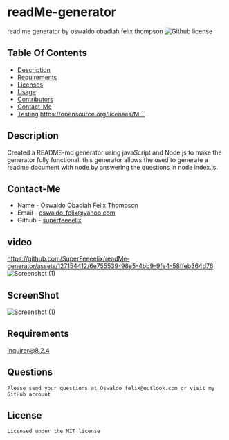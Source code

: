 # readMe-generator
read me generator 
  by oswaldo obadiah felix thompson
  ![Github license](https://img.shields.io/badge/license-MIT-blue.svg)

## Table Of Contents
  * [Description](#description)
  * [Requirements](#requirements)
  * [Licenses](#licenses)
  * [Usage](#usage)
  * [Contributors](#contributors)
  * [Contact-Me](#contact-me)
  * [Testing](#testing)
  https://opensource.org/licenses/MIT

## Description
Created a README-md generator using javaScript and Node.js to make the generator fully functional. this generator allows the used to generate a readme document with node by answering the questions in node index.js.

 ## Contact-Me
  * Name - Oswaldo Obadiah Felix Thompson
  * Email - oswaldo_felix@yahoo.com
  * Github - [superfeeeelix](https://github.com/superfeeeelix/)

## video


https://github.com/SuperFeeeelix/readMe-generator/assets/127154412/6e755539-98e5-4bb9-9fe4-58ffeb364d76
![Screenshot (1)](https://github.com/SuperFeeeelix/readMe-generator/assets/127154412/7c829ae3-cb33-4134-a8d0-08d2ab6d8941)


## ScreenShot
![Screenshot (1)](https://github.com/SuperFeeeelix/readMe-generator/assets/127154412/73458c45-3777-4936-871f-93659761a377)


## Requirements
  inquirer@8.2.4

## Questions
    Please send your questions at Oswaldo_felix@outlook.com or visit my GitHub account

## License

    Licensed under the MIT license
